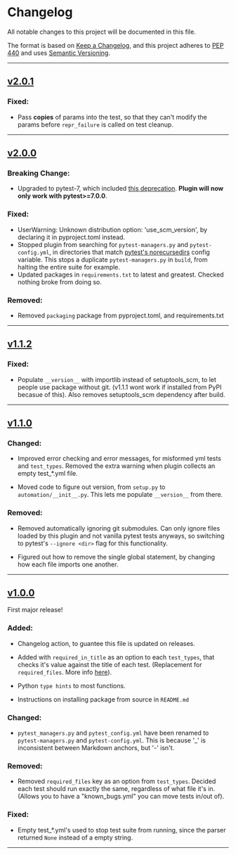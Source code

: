 # Changelog

All notable changes to this project will be documented in this file.

The format is based on [Keep a Changelog](https://keepachangelog.com/en/1.0.0/),
and this project adheres to [PEP 440](https://www.python.org/dev/peps/pep-0440/) 
and uses [Semantic Versioning](https://semver.org/spec/v2.0.0.html).


<!--
## Example template!!

## [v<VERSION>](https://github.com/asfadmin/Discovery-PytestAutomation/compare/v<OLD>...v<NEW>)

### Added:
-

### Changed:
-

### Fixed:
- 

### Removed:
-

-->

------

## [v2.0.1](https://github.com/asfadmin/Discovery-PytestAutomation/compare/v2.0.0...v2.0.1)

### Fixed:
- Pass **copies** of params into the test, so that they can't modify the params before `repr_failure` is called on test cleanup.

------

## [v2.0.0](https://github.com/asfadmin/Discovery-PytestAutomation/compare/v1.1.2...v2.0.0)

### Breaking Change:
- Upgraded to pytest-7, which included [this deprecation](https://docs.pytest.org/en/7.0.x/deprecations.html#fspath-argument-for-node-constructors-replaced-with-pathlib-path). **Plugin will now only work with pytest>=7.0.0**.

### Fixed:
- UserWarning: Unknown distribution option: 'use_scm_version', by declaring it in pyproject.toml instead.
- Stopped plugin from searching for `pytest-managers.py` and `pytest-config.yml`, in directories that match [pytest's norecursedirs](https://docs.pytest.org/en/6.2.x/reference.html?highlight=norecursedirs#confval-norecursedirs) config variable. This stops a duplicate `pytest-managers.py` in `build`, from halting the entire suite for example.
- Updated packages in `requirements.txt` to latest and greatest. Checked nothing broke from doing so.

### Removed:
- Removed `packaging` package from pyproject.toml, and requirements.txt

------

## [v1.1.2](https://github.com/asfadmin/Discovery-PytestAutomation/compare/v1.1.0...v1.1.2)

### Fixed:
- Populate `__version__` with importlib instead of setuptools_scm, to let people use package without git. (v1.1.1 wont work if installed from PyPI becasue of this). Also removes setuptools_scm dependency after build.

------

## [v1.1.0](https://github.com/asfadmin/Discovery-PytestAutomation/compare/v1.0.0...v1.1.0)

### Changed:
- Improved error checking and error messages, for misformed yml tests and `test_types`. Removed the extra warning when plugin collects an empty test_*.yml file.

- Moved code to figure out version, from `setup.py` to `automation/__init__.py`. This lets me populate `__version__` from there.

### Removed:
- Removed automatically ignoring git submodules. Can only ignore files loaded by this plugin and not vanilla pytest tests anyways, so switching to pytest's `--ignore <dir>` flag for this functionality.

- Figured out how to remove the single global statement, by changing how each file imports one another.

------

## [v1.0.0](https://github.com/asfadmin/Discovery-PytestAutomation/compare/v0.0.1...v1.0.0)

First major release!

### Added:
- Changelog action, to guantee this file is updated on releases.

- Added with `required_in_title` as an option to each `test_types`, that checks it's value against the title of each test. (Replacement for `required_files`. More info [here](https://github.com/asfadmin/Discovery-PytestAutomation/tree/stable#pytest-configyml-example)).

- Python `type hints` to most functions.

- Instructions on installing package from source in `README.md`

### Changed:
- `pytest_managers.py` and `pytest_config.yml` have been renamed to `pytest-managers.py` and `pytest-config.yml`. This is because '_' is inconsistent between Markdown anchors, but '-' isn't.

### Removed:
- Removed `required_files` key as an option from `test_types`. Decided each test should run exactly the same, regardless of what file it's in. (Allows you to have a "known_bugs.yml" you can move tests in/out of).

### Fixed:
- Empty test_*.yml's used to stop test suite from running, since the parser returned `None` instead of a empty string.

------

